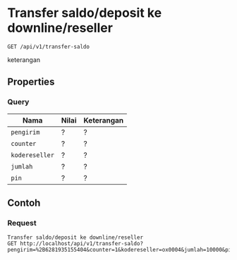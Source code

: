 # Transfer saldo/deposit ke downline/reseller
```http
GET /api/v1/transfer-saldo
```
keterangan
## Properties
### Query
Nama  | Nilai | Keterangan
--- | --- | ---
<code>pengirim</code> | ? | ?
<code>counter</code> | ? | ?
<code>kodereseller</code> | ? | ?
<code>jumlah</code> | ? | ?
<code>pin</code> | ? | ?

## Contoh

### Request
```http
Transfer saldo/deposit ke downline/reseller
GET http://localhost/api/v1/transfer-saldo?pengirim=%2B6281935155404&counter=1&kodereseller=ox0004&jumlah=10000&pin=1234
```
